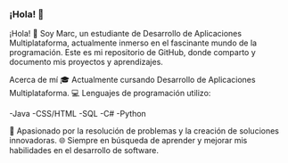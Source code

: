 ### ¡Hola! 👋

¡Hola! 👋 Soy Marc, un estudiante de Desarrollo de Aplicaciones Multiplataforma, actualmente inmerso en el fascinante mundo de la programación. Este es mi repositorio de GitHub, donde comparto y documento mis proyectos y aprendizajes.

Acerca de mí
🎓 Actualmente cursando Desarrollo de Aplicaciones Multiplataforma.
💻 Lenguajes de programación utilizo: 

-Java
-CSS/HTML
-SQL
-C#
-Python

🚀 Apasionado por la resolución de problemas y la creación de soluciones innovadoras.
🌐 Siempre en búsqueda de aprender y mejorar mis habilidades en el desarrollo de software.
